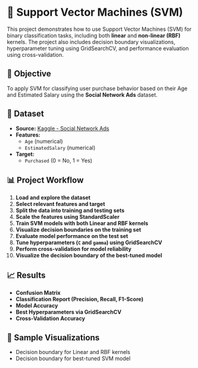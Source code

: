 # 🚀 Support Vector Machines (SVM) 

This project demonstrates how to use Support Vector Machines (SVM) for binary classification tasks, including both **linear** and **non-linear (RBF)** kernels. The project also includes decision boundary visualizations, hyperparameter tuning using GridSearchCV, and performance evaluation using cross-validation.

## 📌 Objective

To apply SVM for classifying user purchase behavior based on their Age and Estimated Salary using the **Social Network Ads** dataset.

## 📂 Dataset

- **Source:** [Kaggle - Social Network Ads](https://www.kaggle.com/datasets/rakeshrau/social-network-ads)
- **Features:**  
  - `Age` (numerical)  
  - `EstimatedSalary` (numerical)
- **Target:**  
  - `Purchased` (0 = No, 1 = Yes)

## 📊 Project Workflow

1. **Load and explore the dataset**
2. **Select relevant features and target**
3. **Split the data into training and testing sets**
4. **Scale the features using StandardScaler**
5. **Train SVM models with both Linear and RBF kernels**
6. **Visualize decision boundaries on the training set**
7. **Evaluate model performance on the test set**
8. **Tune hyperparameters (`C` and `gamma`) using GridSearchCV**
9. **Perform cross-validation for model reliability**
10. **Visualize the decision boundary of the best-tuned model**

## 📈 Results

- **Confusion Matrix**
- **Classification Report (Precision, Recall, F1-Score)**
- **Model Accuracy**
- **Best Hyperparameters via GridSearchCV**
- **Cross-Validation Accuracy**

## 📸 Sample Visualizations

- Decision boundary for Linear and RBF kernels
- Decision boundary for best-tuned SVM model
